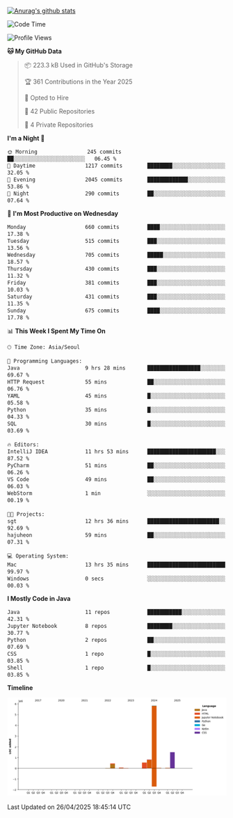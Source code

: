 [![Anurag's github stats](https://github-readme-stats.vercel.app/api?username=hajubal)](https://github.com/anuraghazra/github-readme-stats)

<!--START_SECTION:waka-->
![Code Time](http://img.shields.io/badge/Code%20Time-400%20hrs%2017%20mins-blue)

![Profile Views](http://img.shields.io/badge/Profile%20Views-5-blue)

**🐱 My GitHub Data** 

> 📦 223.3 kB Used in GitHub's Storage 
 > 
> 🏆 361 Contributions in the Year 2025
 > 
> 💼 Opted to Hire
 > 
> 📜 42 Public Repositories 
 > 
> 🔑 4 Private Repositories 
 > 
**I'm a Night 🦉** 

```text
🌞 Morning                245 commits         ██░░░░░░░░░░░░░░░░░░░░░░░   06.45 % 
🌆 Daytime                1217 commits        ████████░░░░░░░░░░░░░░░░░   32.05 % 
🌃 Evening                2045 commits        █████████████░░░░░░░░░░░░   53.86 % 
🌙 Night                  290 commits         ██░░░░░░░░░░░░░░░░░░░░░░░   07.64 % 
```
📅 **I'm Most Productive on Wednesday** 

```text
Monday                   660 commits         ████░░░░░░░░░░░░░░░░░░░░░   17.38 % 
Tuesday                  515 commits         ███░░░░░░░░░░░░░░░░░░░░░░   13.56 % 
Wednesday                705 commits         █████░░░░░░░░░░░░░░░░░░░░   18.57 % 
Thursday                 430 commits         ███░░░░░░░░░░░░░░░░░░░░░░   11.32 % 
Friday                   381 commits         ███░░░░░░░░░░░░░░░░░░░░░░   10.03 % 
Saturday                 431 commits         ███░░░░░░░░░░░░░░░░░░░░░░   11.35 % 
Sunday                   675 commits         ████░░░░░░░░░░░░░░░░░░░░░   17.78 % 
```


📊 **This Week I Spent My Time On** 

```text
🕑︎ Time Zone: Asia/Seoul

💬 Programming Languages: 
Java                     9 hrs 28 mins       █████████████████░░░░░░░░   69.67 % 
HTTP Request             55 mins             ██░░░░░░░░░░░░░░░░░░░░░░░   06.76 % 
YAML                     45 mins             █░░░░░░░░░░░░░░░░░░░░░░░░   05.58 % 
Python                   35 mins             █░░░░░░░░░░░░░░░░░░░░░░░░   04.33 % 
SQL                      30 mins             █░░░░░░░░░░░░░░░░░░░░░░░░   03.69 % 

🔥 Editors: 
IntelliJ IDEA            11 hrs 53 mins      ██████████████████████░░░   87.52 % 
PyCharm                  51 mins             ██░░░░░░░░░░░░░░░░░░░░░░░   06.26 % 
VS Code                  49 mins             ██░░░░░░░░░░░░░░░░░░░░░░░   06.03 % 
WebStorm                 1 min               ░░░░░░░░░░░░░░░░░░░░░░░░░   00.19 % 

🐱‍💻 Projects: 
sgt                      12 hrs 36 mins      ███████████████████████░░   92.69 % 
hajuheon                 59 mins             ██░░░░░░░░░░░░░░░░░░░░░░░   07.31 % 

💻 Operating System: 
Mac                      13 hrs 35 mins      █████████████████████████   99.97 % 
Windows                  0 secs              ░░░░░░░░░░░░░░░░░░░░░░░░░   00.03 % 
```

**I Mostly Code in Java** 

```text
Java                     11 repos            ███████████░░░░░░░░░░░░░░   42.31 % 
Jupyter Notebook         8 repos             ████████░░░░░░░░░░░░░░░░░   30.77 % 
Python                   2 repos             ██░░░░░░░░░░░░░░░░░░░░░░░   07.69 % 
CSS                      1 repo              █░░░░░░░░░░░░░░░░░░░░░░░░   03.85 % 
Shell                    1 repo              █░░░░░░░░░░░░░░░░░░░░░░░░   03.85 % 
```



**Timeline**

![Lines of Code chart](https://raw.githubusercontent.com/hajubal/hajubal/main/assets/bar_graph.png)


 Last Updated on 26/04/2025 18:45:14 UTC
<!--END_SECTION:waka-->